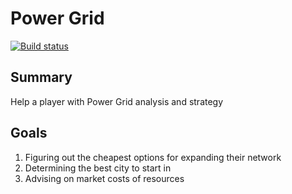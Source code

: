 # Power Grid

[![Build status](https://ci.appveyor.com/api/projects/status/github/charvey/PowerGrid?svg=true)](https://ci.appveyor.com/project/charvey/PowerGrid)

## Summary

Help a player with Power Grid analysis and strategy

## Goals

1. Figuring out the cheapest options for expanding their network
1. Determining the best city to start in
1. Advising on market costs of resources